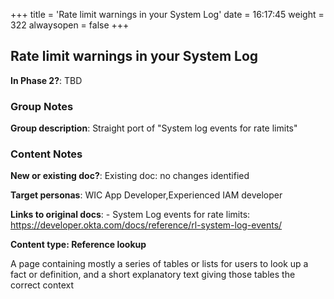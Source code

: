+++
title = 'Rate limit warnings in your System Log'
date = 16:17:45
weight = 322
alwaysopen = false
+++

## Rate limit warnings in your System Log

**In Phase 2?**: TBD


### Group Notes

**Group description**: Straight port of "System log events for rate limits"

### Content Notes

**New or existing doc?**: Existing doc: no changes identified

**Target personas**: WIC App Developer,Experienced IAM developer

**Links to original docs**: - System Log events for rate limits: https://developer.okta.com/docs/reference/rl-system-log-events/

**Content type: Reference lookup**

A page containing mostly a series of tables or lists for users to look up a fact or definition, and a short explanatory text giving those tables the correct context


